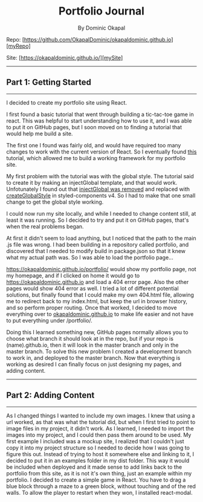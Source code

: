 #

<h1 align="center">Portfolio Journal</h1>

<p align="center">By Dominic Okapal</p>

Repo: [https://github.com/OkapalDominic/okapaldominic.github.io][myRepo]

Site: [https://okapaldominic.github.io/][mySite]

---

## Part 1: Getting Started

---

I decided to create my portfolio site using React.

I first found a basic tutorial that went through building a tic-tac-toe game in react.  This was helpful to start understanding how to use it, and I was able to put it on GitHub pages, but I soon moved on to finding a tutorial that would help me build a site.

The first one I found was fairly old, and would have required too many changes to work with the current version of React.  So I eventually found [this][tutorial1] tutorial, which allowed me to build a working framework for my portfolio site.

My first problem with the tutorial was with the global style.  The tutorial said to create it by making an injectGlobal template, and that would work.  Unfotunately I found out that [injectGlobal was removed][injectGlobal] and replaced with [createGlobalStyle][createGlobalStyle] in styled-components v4.  So I had to make that one small change to get the global style working.

I could now run my site locally, and while I needed to change content still, at least it was running.  So I decided to try and put it on GitHub pages, that's when the real problems began.

At first it didn't seem to load anything, but I noticed that the path to the main .js file was wrong.  I had been building in a repository called portfolio, and discovered that I needed to modify build in package.json so that it knew what my actual path was.  So I was able to load the portfolio page...

https://okapaldominic.github.io/portfolio/ would show my portfolio page, not my homepage, and if I clicked on home it would go to https://okapaldominic.github.io and load a 404 error page.  Also the other pages would show 404 error as well.  I tried a lot of different potential solutions, but finally found that I could make my own 404.html file, allowing me to redirect back to my index.html, but keep the url in browser history, and so perform proper routing.  Once that worked, I decided to move everything over to [okapaldominic.github.io][myRepo] to make life easier and not have to put everything under /portfolio/.

Doing this I learned something new, GitHub pages normally allows you to choose what branch it should look at in the repo, but if your repo is (name).github.io, then it will look in the master branch and only in the master branch.  To solve this new problem I created a development branch to work in, and deployed to the master branch.  Now that everything is working as desired I can finally focus on just designing my pages, and adding content.

---

## Part 2: Adding Content

---
As I changed things I wanted to include my own images.  I knew that using a url worked, as that was what the tutorial did, but when I first tried to point to image files in my project, it didn't work.  As I learned, I needed to import the images into my project, and I could then pass them around to be used.
My first example I included was a mockup site, I realized that I couldn't just copy it into my project structure so I needed to decide how I was going to figure this out.  Instead of trying to host it somewhere else and linking to it, I decided to put it in an examples folder in my dist folder.  This way it would be included when deployed and it made sense to add links back to the portfolio from this site, as it is not it's own thing, just an example within my portfolio.
I decided to create a simple game in React.  You have to drag a blue block through a maze to a green block, without touching and of the red walls.  To allow the player to restart when they won, I installed react-modal.

[tutorial1]: https://blog.alexdevero.com/build-website-react-pt1/
[injectGlobal]: https://www.styled-components.com/docs/api#deprecated-injectglobal
[createGlobalStyle]: https://www.styled-components.com/docs/api#createglobalstyle
[myRepo]: https://github.com/OkapalDominic/okapaldominic.github.io
[mySite]: https://okapaldominic.github.io/